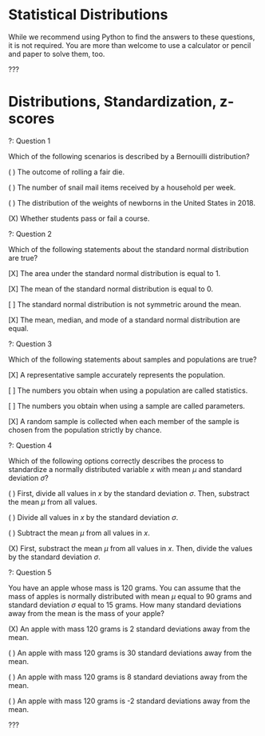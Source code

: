 # Statistical Distributions

While we recommend using Python to find the answers to these questions, it is not required. You are more than welcome to use a calculator or pencil and paper to solve them, too.

???

# Distributions, Standardization, z-scores

?: Question 1 


Which of the following scenarios is described by a Bernouilli distribution?

( ) The outcome of rolling a fair die.

( ) The number of snail mail items received by a household per week.

( ) The distribution of the weights of newborns in the United States in 2018.

(X) Whether students pass or fail a course.


?: Question 2


Which of the following statements about the standard normal distribution are true?

[X] The area under the standard normal distribution is equal to 1.

[X] The mean of the standard normal distribution is equal to 0.

[ ] The standard normal distribution is not symmetric around the mean.

[X] The mean, median, and mode of a standard normal distribution are equal.


?: Question 3


Which of the following statements about samples and populations are true?

[X] A representative sample accurately represents the population.

[ ] The numbers you obtain when using a population are called statistics.

[ ] The numbers you obtain when using a sample are called parameters.

[X] A random sample is collected when each member of the sample is chosen from the population strictly by chance.


?: Question 4


Which of the following options correctly describes the process to standardize a normally distributed variable $x$ with mean $\mu$ and standard deviation $\sigma$? 

( ) First, divide all values in $x$ by the standard deviation $\sigma$. Then, substract the mean $\mu$ from all values.

( ) Divide all values in $x$ by the standard deviation $\sigma$. 

( ) Subtract the mean $\mu$ from all values in $x$. 

(X) First, substract the mean $\mu$ from all values in $x$. Then, divide the values by the standard deviation $\sigma$.


?: Question 5


You have an apple whose mass is 120 grams. You can assume that the mass of apples is normally distributed with mean $\mu$ equal to 90 grams and standard deviation $\sigma$ equal to 15 grams. How many standard deviations away from the mean is the mass of your apple?  

(X) An apple with mass 120 grams is 2 standard deviations away from the mean.

( ) An apple with mass 120 grams is 30 standard deviations away from the mean.

( ) An apple with mass 120 grams is 8 standard deviations away from the mean.

( ) An apple with mass 120 grams is -2 standard deviations away from the mean.

???